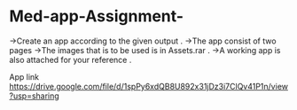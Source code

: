 # Med-app-Assignment-

->Create an app according to the given output .
->The app consist of two pages 
->The images that is to be used is in Assets.rar .
->A working app is also attached for your reference .

App link 
https://drive.google.com/file/d/1spPy6xdQB8U892x31jDz3i7ClQv41P1n/view?usp=sharing
